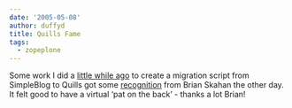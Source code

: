 ```yaml
---
date: '2005-05-08'
author: duffyd
title: Quills Fame
tags:
  - zopeplone
---
```


Some work I did a [little while ago](/2005/03/25/rehashed-koko-araisa/) to create a migration
script from SimpleBlog to Quills got some [recognition](https://href.li/?http://bskahan.etria.com/blog/archive/2005/05/05/clearly-i-wasnt-paying-attention) from Brian Skahan
the other day. It felt good to have a virtual ‘pat on the back’ -
thanks a lot Brian!
